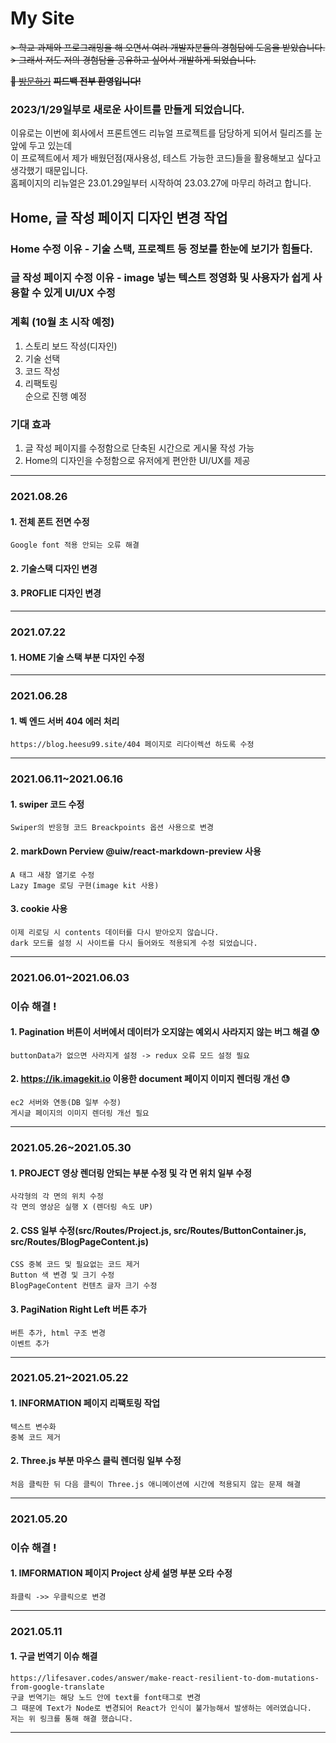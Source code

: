 # My Site
~~> 학교 과제와 프로그래밍을 해 오면서 여러 개발자분들의 경험담에 도움을 받았습니다.~~  
~~> 그래서 저도 저의 경험담을 공유하고 싶어서 개발하게 되었습니다.~~

~~:running: [방문하기](https://blog.heesu99.site)~~
~~**피드백 전부 환영입니다!**~~

### 2023/1/29일부로 새로운 사이트를 만들게 되었습니다.

이유로는 이번에 회사에서 프론트엔드 리뉴얼 프로젝트를 담당하게 되어서 릴리즈를 눈앞에 두고 있는데  
이 프로젝트에서 제가 배웠던점(재사용성, 테스트 가능한 코드)들을 활용해보고 싶다고 생각했기 때문입니다.    
홈페이지의 리뉴얼은 23.01.29일부터 시작하여 23.03.27에 마무리 하려고 합니다.  

## Home, 글 작성 페이지 디자인 변경 작업
### Home 수정 이유 - 기술 스택, 프로젝트 등 정보를 한눈에 보기가 힘들다.
### 글 작성 페이지 수정 이유 - image 넣는 텍스트 정영화 및 사용자가 쉽게 사용할 수 있게 UI/UX 수정
### 계획 (10월 초 시작 예정)
1. 스토리 보드 작성(디자인)
2. 기술 선택
3. 코드 작성  
4. 리팩토링  
순으로 진행 예정

### 기대 효과 
1. 글 작성 페이지를 수정함으로 단축된 시간으로 게시물 작성 가능 
2. Home의 디자인을 수정함으로 유저에게 편안한 UI/UX를 제공 

---

### 2021.08.26
#### 1. 전체 폰트 전면 수정
    Google font 적용 안되는 오류 해결
#### 2. 기술스택 디자인 변경

#### 3. PROFLIE 디자인 변경

---

### 2021.07.22
#### 1. HOME 기술 스택 부분 디자인 수정

---

### 2021.06.28
#### 1. 벡 엔드 서버 404 에러 처리
    https://blog.heesu99.site/404 페이지로 리다이렉션 하도록 수정

---

### 2021.06.11~2021.06.16
#### 1. swiper 코드 수정
    Swiper의 반응형 코드 Breackpoints 옵션 사용으로 변경
#### 2. markDown Perview @uiw/react-markdown-preview 사용
    A 태그 새창 열기로 수정
    Lazy Image 로딩 구현(image kit 사용)
#### 3. cookie 사용
    이제 리로딩 시 contents 데이터를 다시 받아오지 않습니다.
    dark 모드를 설정 시 사이트를 다시 들어와도 적용되게 수정 되었습니다.

---

### 2021.06.01~2021.06.03
### 이슈 해결 !
#### 1. Pagination 버튼이 서버에서 데이터가 오지않는 예외시 사라지지 않는 버그 해결 :cold_sweat: 
    buttonData가 없으면 사라지게 설정 -> redux 오류 모드 설정 필요
#### 2. https://ik.imagekit.io 이용한 document 페이지 이미지 렌더링 개선 :sweat: 
    ec2 서버와 연동(DB 일부 수정) 
    게시글 페이지의 이미지 렌더링 개선 필요

---

### 2021.05.26~2021.05.30
#### 1. PROJECT 영상 렌더링 안되는 부분 수정 및 각 면 위치 일부 수정
    사각형의 각 면의 위치 수정 
    각 면의 영상은 실행 X (렌더링 속도 UP) 
#### 2. CSS 일부 수정(src/Routes/Project.js, src/Routes/ButtonContainer.js, src/Routes/BlogPageContent.js)
    CSS 중복 코드 및 필요없는 코드 제거 
    Button 색 변경 및 크기 수정 
    BlogPageContent 컨텐츠 글자 크기 수정 
#### 3. PagiNation Right Left 버튼 추가
    버튼 추가, html 구조 변경 
    이벤트 추가 

---

### 2021.05.21~2021.05.22
#### 1. INFORMATION 페이지 리팩토링 작업
    텍스트 변수화 
    중복 코드 제거 
#### 2. Three.js 부분 마우스 클릭 렌더링 일부 수정
    처음 클릭한 뒤 다음 클릭이 Three.js 애니메이션에 시간에 적용되지 않는 문제 해결 

---

### 2021.05.20
### 이슈 해결 !
#### 1. IMFORMATION 페이지 Project 상세 설명 부분 오타 수정
    좌클릭 ->> 우클릭으로 변경 


---

### 2021.05.11
#### 1. 구글 번역기 이슈 해결 
    https://lifesaver.codes/answer/make-react-resilient-to-dom-mutations-from-google-translate 
    구글 번역기는 해당 노드 안에 text를 font태그로 변경 
    그 때문에 Text가 Node로 변경되어 React가 인식이 불가능해서 발생하는 에러였습니다. 
    저는 위 링크를 통해 해결 했습니다. 


---
